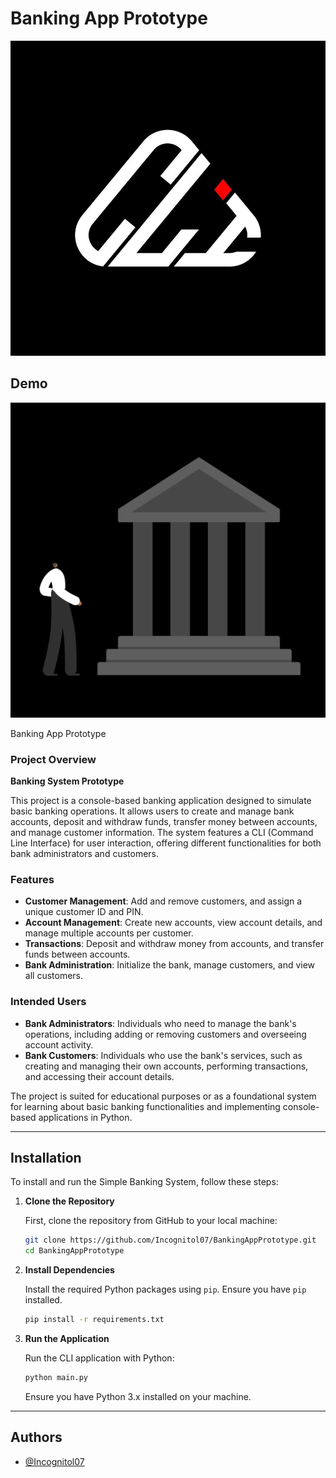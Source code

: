 # Banking App Prototype

![Logo](assets/images/logo.jpg)



## Demo

![Demo GIF](assets/images/demo.gif)


Banking App Prototype

### Project Overview

**Banking System Prototype**

This project is a console-based banking application designed to simulate basic banking operations. It allows users to create and manage bank accounts, deposit and withdraw funds, transfer money between accounts, and manage customer information. The system features a CLI (Command Line Interface) for user interaction, offering different functionalities for both bank administrators and customers.

### Features

- **Customer Management**: Add and remove customers, and assign a unique customer ID and PIN.
- **Account Management**: Create new accounts, view account details, and manage multiple accounts per customer.
- **Transactions**: Deposit and withdraw money from accounts, and transfer funds between accounts.
- **Bank Administration**: Initialize the bank, manage customers, and view all customers.

### Intended Users

- **Bank Administrators**: Individuals who need to manage the bank's operations, including adding or removing customers and overseeing account activity.
- **Bank Customers**: Individuals who use the bank's services, such as creating and managing their own accounts, performing transactions, and accessing their account details.

The project is suited for educational purposes or as a foundational system for learning about basic banking functionalities and implementing console-based applications in Python.

---

## Installation

To install and run the Simple Banking System, follow these steps:

1. **Clone the Repository**

   First, clone the repository from GitHub to your local machine:

   ```bash
   git clone https://github.com/Incognitol07/BankingAppPrototype.git
   cd BankingAppPrototype
   ```

2. **Install Dependencies**

   Install the required Python packages using `pip`. Ensure you have `pip` installed.

   ```bash
   pip install -r requirements.txt
   ```

3. **Run the Application**

   Run the CLI application with Python:

   ```bash
   python main.py
   ```

   Ensure you have Python 3.x installed on your machine.

---


## Authors

- [@Incognitol07](https://www.github.com/Incognitol07)


